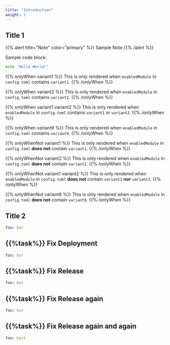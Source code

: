 ```yaml
---
title: "Introduction"
weight: 1
---
```


## Title 1

{{% alert title="Note" color="primary" %}}
Sample Note
{{% /alert %}}

Sample code block:
```bash
echo "Hello World!"
```

{{% onlyWhen variant1 %}}
This is only rendered when `enabledModule` in `config.toml` contains `variant1`.
{{% /onlyWhen %}}

{{% onlyWhen variant2 %}}
This is only rendered when `enabledModule` in `config.toml` contains `variant2`.
{{% /onlyWhen %}}

{{% onlyWhen variant1 variant2 %}}
This is only rendered when `enabledModule` in `config.toml` contains `variant1` or `variant2`.
{{% /onlyWhen %}}

{{% onlyWhen variant9 %}}
This is only rendered when `enabledModule` in `config.toml` contains `variant9`.
{{% /onlyWhen %}}

{{% onlyWhenNot variant1 %}}
This is only rendered when `enabledModule` in `config.toml` **does not** contain `variant1`.
{{% /onlyWhen %}}

{{% onlyWhenNot variant2 %}}
This is only rendered when `enabledModule` in `config.toml` **does not** contain `variant2`.
{{% /onlyWhen %}}

{{% onlyWhenNot variant1 variant2 %}}
This is only rendered when `enabledModule` in `config.toml` **does not** contain `variant1` **nor** `variant2`.
{{% /onlyWhen %}}

{{% onlyWhenNot variant9 %}}
This is only rendered when `enabledModule` in `config.toml` **does not** contain `variant9`.
{{% /onlyWhen %}}


## Title 2


```yaml
foo: bar
```


## {{%task%}} Fix Deployment


```yaml
foo: bar
```


## {{%task%}} Fix Release


```yaml
foo: bar
```


## {{%task%}} Fix Release again


```yaml
foo: bar
```


## {{%task%}} Fix Release again and again


```yaml
foo: bart
```
